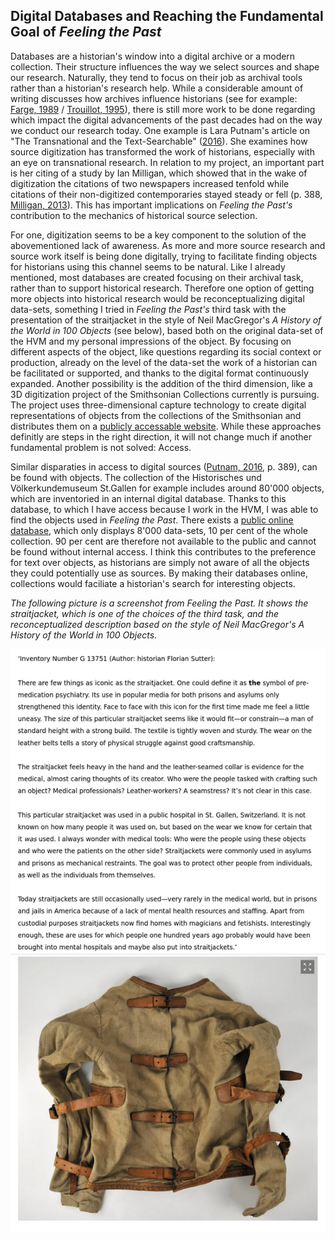 ## Digital Databases and Reaching the Fundamental Goal of ***Feeling the Past***

Databases are a historian's window into a digital archive or a modern collection. Their structure influences the way we select sources and shape our research. Naturally, they tend to focus on their job as archival tools rather than a historian's research help. While a considerable amount of writing discusses how archives influence historians (see for example: [Farge, 1989](bibliography.md#farge-1989) / [Trouillot, 1995](bibliography.md#trouillot-1995)), there is still more work to be done regarding which impact the digital advancements of the past decades had on the way we conduct our research today. One example is Lara Putnam's article on "The Transnational and the Text-Searchable" ([2016](bibliography.md#putnam-2016)). She examines how source digitization has transformed the work of historians, especially with an eye on transnational research. In relation to my project, an important part is her citing of a study by Ian Milligan, which showed that in the wake of digitization the citations of two newspapers increased tenfold while citations of their non-digitized contemporaries stayed steady or fell (p. 388, [Milligan, 2013](bibliography.md#milligan-2013)). This has important implications on *Feeling the Past's* contribution to the mechanics of historical source selection.

For one, digitization seems to be a key component to the solution of the abovementioned lack of awareness. As more and more source research and source work itself is being done digitally, trying to facilitate finding objects for historians using this channel seems to be natural. Like I already mentioned, most databases are created focusing on their archival task, rather than to support historical research. Therefore one option of getting more objects into historical research would be reconceptualizing digital data-sets, something I tried in *Feeling the Past's* third task with the presentation of the straitjacket in the style of Neil MacGregor's *A History of the World in 100 Objects* (see below), based both on the original data-set of the HVM and my personal impressions of the object. By focusing on different aspects of the object, like questions regarding its social context or production, already on the level of the data-set the work of a historian can be facilitated or supported, and thanks to the digital format continuously expanded. Another possibility is the addition of the third dimension, like a 3D digitization project of the Smithsonian Collections currently is pursuing. The project uses three-dimensional capture technology to create digital representations of objects from the collections of the Smithsonian and distributes them on a [publicly accessable website](https://3d.si.edu/). While these approaches definitly are steps in the right direction, it will not change much if another fundamental problem is not solved: Access.

Similar disparaties in access to digital sources ([Putnam, 2016](bibliography.md#putnam-2016), p. 389), can be found with objects. The collection of the Historisches und Völkerkundemuseum St.Gallen for example includes around 80'000 objects, which are inventoried in an internal digital database. Thanks to this database, to which I have access because I work in the HVM, I was able to find the objects used in *Feeling the Past*. There exists a [public online database](http://www.online-collection.ch/), which only displays 8'000 data-sets, 10 per cent of the whole collection. 90 per cent are therefore not available to the public and cannot be found without internal access. I think this contributes to the preference for text over objects, as historians are simply not aware of all the objects they could potentially use as sources. By making their databases online, collections would faciliate a historian's search for interesting objects.

*The following picture is a screenshot from Feeling the Past. It shows the straitjacket, which is one of the choices of the third task, and the reconceptualized description based on the style of Neil MacGregor's A History of the World in 100 Objects.* 

![Straitjacket in *Feeling the Past*](img/straitjacket.png)